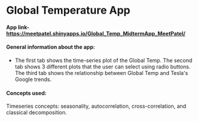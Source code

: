 # Global Temperature App

#### App link- https://meetpatel.shinyapps.io/Global_Temp_MidtermApp_MeetPatel/

#### General information about the app:
* The first tab shows the time-series plot of the Global Temp.
The second tab shows 3 different plots that the user can select using radio buttons. 
The third tab shows the relationship between Global Temp and Tesla's Google trends. 

#### Concepts used:
Timeseries concepts: seasonality, autocorrelation, cross-correlation, and classical decomposition.

